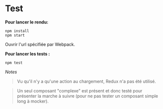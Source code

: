 # Test

**Pour lancer le rendu:**

```
npm install
npm start
```
Ouvrir l'url spécifiée par Webpack.

**Pour lancer les tests :**

```
npm test
```


*Notes*

> Vu qu'il n'y a qu'une action au chargement, Redux n'a pas été utilisé.

> Un seul composant "complexe" est présent et donc testé pour présenter la marche à suivre (pour ne pas tester un composant simple long à mocker).
